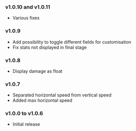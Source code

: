 ### v1.0.10 and v1.0.11
* Various fixes

### v1.0.9
* Add possibility to toggle different fields for customisation
* Fix stats not displayed in final stage

### v1.0.8
* Display damage as float

### v1.0.7
* Separated horizontal speed from vertical speed
* Added max horizontal speed


### v1.0.0 to v1.0.6
* Initial release
